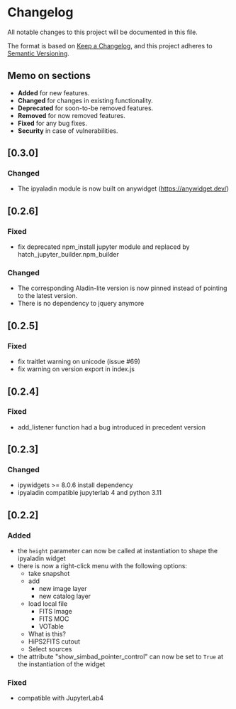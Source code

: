 # Changelog

All notable changes to this project will be documented in this file.

The format is based on [Keep a Changelog](https://keepachangelog.com/en/1.0.0/),
and this project adheres to [Semantic Versioning](https://semver.org/spec/v2.0.0.html).

## Memo on sections

* **Added** for new features.
* **Changed** for changes in existing functionality.
* **Deprecated** for soon-to-be removed features.
* **Removed** for now removed features.
* **Fixed** for any bug fixes.
* **Security** in case of vulnerabilities.

## [0.3.0]

### Changed

* The ipyaladin module is now built on anywidget (https://anywidget.dev/)

## [0.2.6]

### Fixed

* fix deprecated npm_install jupyter module and replaced by hatch_jupyter_builder.npm_builder

### Changed

* The corresponding Aladin-lite version is now pinned instead of pointing to the latest version.
* There is no dependency to jquery anymore

## [0.2.5]

### Fixed

* fix traitlet warning on unicode (issue #69)
* fix warning on version export in index.js

## [0.2.4]

### Fixed

* add_listener function had a bug introduced in precedent version

## [0.2.3]

### Changed

* ipywidgets >= 8.0.6 install dependency
* ipyaladin compatible jupyterlab 4 and python 3.11

## [0.2.2]

### Added

* the `height` parameter can now be called at instantiation to shape the ipyaladin widget 
* there is now a right-click menu with the following options:
  * take snapshot
  * add
    * new image layer
    * new catalog layer
  *  load local file
     * FITS Image
     * FITS MOC
     * VOTable
  * What is this?
  * HiPS2FITS cutout
  * Select sources
* the attribute "show_simbad_pointer_control" can now be set to `True` at the instantiation of the widget

### Fixed

* compatible with JupyterLab4
